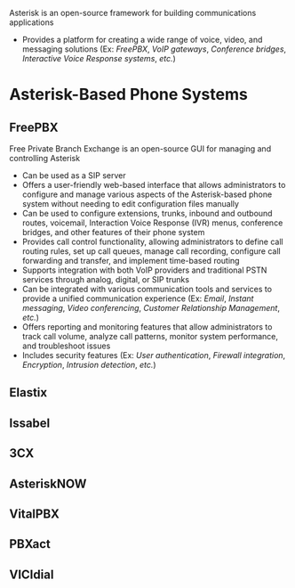 Asterisk is an open-source framework for building communications applications

* Provides a platform for creating a wide range of voice, video, and messaging solutions (Ex: *FreePBX*, *VoIP gateways*, *Conference bridges*, *Interactive Voice Response systems*, *etc.*)

# Asterisk-Based Phone Systems

## FreePBX

Free Private Branch Exchange is an open-source GUI for managing and controlling Asterisk

* Can be used as a SIP server
* Offers a user-friendly web-based interface that allows administrators to configure and manage various aspects of the Asterisk-based phone system without needing to edit configuration files manually
* Can be used to configure extensions, trunks, inbound and outbound routes, voicemail, Interaction Voice Response (IVR) menus, conference bridges, and other features of their phone system
* Provides call control functionality, allowing administrators to define call routing rules, set up call queues, manage call recording, configure call forwarding and transfer, and implement time-based routing
* Supports integration with both VoIP providers and traditional PSTN services through analog, digital, or SIP trunks
* Can be integrated with various communication tools and services to provide a unified communication experience (Ex: *Email*, *Instant messaging*, *Video conferencing*, *Customer Relationship Management*, *etc.*) 
* Offers reporting and monitoring features that allow administrators to track call volume, analyze call patterns, monitor system performance, and troubleshoot issues
* Includes security features (Ex: *User authentication*, *Firewall integration*, *Encryption*, *Intrusion detection*, *etc.*)

## Elastix

## Issabel

## 3CX

## AsteriskNOW

## VitalPBX

## PBXact

## VICIdial
